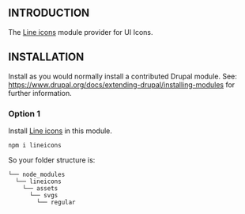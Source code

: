 ## INTRODUCTION

The [Line icons](https://lineicons.com) module provider for UI Icons.

## INSTALLATION

Install as you would normally install a contributed Drupal module.
See: https://www.drupal.org/docs/extending-drupal/installing-modules for further
information.

### Option 1

Install [Line icons](https://lineicons.com/docs/npm-package) in this module.

```shell
npm i lineicons
```

So your folder structure is:

```
└── node_modules
  └── lineicons
    └── assets
      └── svgs
        └── regular
```
